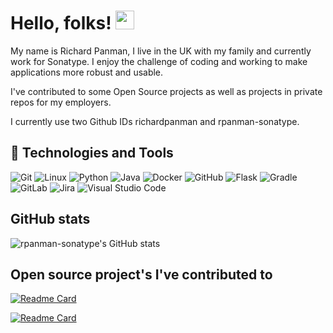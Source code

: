 <!-- https://towardsdatascience.com/build-a-stunning-readme-for-your-github-profile-9b80434fe5d7 -->
# Hello, folks! <img src="https://raw.githubusercontent.com/MartinHeinz/MartinHeinz/master/wave.gif" width="30px">

My name is Richard Panman, I live in the UK with my family and currently work for Sonatype. I enjoy the challenge of coding and working to make applications more robust and usable.

I've contributed to some Open Source projects as well as projects in private repos for my employers.

I currently use two Github IDs richardpanman and rpanman-sonatype.

## 🔧 Technologies and Tools
![Git](https://img.shields.io/badge/git-%23F05033.svg?style=for-the-badge&logo=git&logoColor=white)
![Linux](https://img.shields.io/badge/Linux-FCC624?style=for-the-badge&logo=linux&logoColor=black)
![Python](https://img.shields.io/badge/python-3670A0?style=for-the-badge&logo=python&logoColor=ffdd54)
![Java](https://img.shields.io/badge/java-%23ED8B00.svg?style=for-the-badge&logo=java&logoColor=white)
![Docker](https://img.shields.io/badge/docker-%230db7ed.svg?style=for-the-badge&logo=docker&logoColor=white)
![GitHub](https://img.shields.io/badge/github-%23121011.svg?style=for-the-badge&logo=github&logoColor=white)
![Flask](https://img.shields.io/badge/flask-%23000.svg?style=for-the-badge&logo=flask&logoColor=white)
![Gradle](https://img.shields.io/badge/Gradle-02303A.svg?style=for-the-badge&logo=Gradle&logoColor=white)
![GitLab](https://img.shields.io/badge/gitlab-%23181717.svg?style=for-the-badge&logo=gitlab&logoColor=white)
![Jira](https://img.shields.io/badge/jira-%230A0FFF.svg?style=for-the-badge&logo=jira&logoColor=white)
![Visual Studio Code](https://img.shields.io/badge/Visual%20Studio%20Code-0078d7.svg?style=for-the-badge&logo=visual-studio-code&logoColor=white)

## GitHub stats

![rpanman-sonatype's GitHub stats](https://github-readme-stats.vercel.app/api?username=rpanman-sonatype&show_icons=true&theme=radical&show_owner=true&count_private=true)

## Open source project's I've contributed to

[![Readme Card](https://github-readme-stats.vercel.app/api/pin/?username=sonatype-nexus-community&repo=nexusiq-successmetrics&theme=radical)](https://github.com/sonatype-nexus-community/nexusiq-successmetrics)

[![Readme Card](https://github-readme-stats.vercel.app/api/pin/?username=sonatype-nexus-community&repo=vscode-iq-plugin&theme=radical)](https://github.com/sonatype-nexus-community/vscode-iq-plugin)